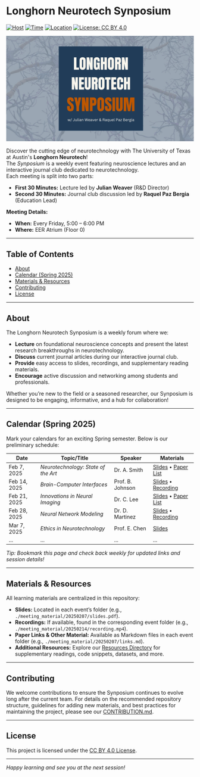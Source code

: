 # Longhorn Neurotech Synposium

[![Host](https://img.shields.io/badge/Longhorn%20Neurotech-orange)](https://github.com/LonghornNeurotech)
[![Time](https://img.shields.io/badge/Meetings-Fridays%205–6pm-blue)](https://github.com/your-org/your-repo)
[![Location](https://img.shields.io/badge/Location-EER%20Atrium%20(Fl0)-yellow)](https://cockrell.utexas.edu/)
[![License: CC BY 4.0](https://img.shields.io/badge/License-CC%20BY%204.0-lightgrey)](./LICENSE)

<p align="center">
  <a href = "https://lhneurotech.com/">
    <img src="synposium_banner.png" alt="LHNT Synposium Banner" width="1920" height="auto">
  </a>
</p>

Discover the cutting edge of neurotechnology with The University of Texas at Austin's **Longhorn Neurotech**!  
The *Synposium* is a weekly event featuring neuroscience lectures and an interactive journal club dedicated to neurotechnology.  
Each meeting is split into two parts:
- **First 30 Minutes:** Lecture led by **Julian Weaver** (R&D Director)
- **Second 30 Minutes:** Journal club discussion led by **Raquel Paz Bergia** (Education Lead)

**Meeting Details:**
- **When:** Every Friday, 5:00 – 6:00 PM
- **Where:** EER Atrium (Floor 0)

---

## Table of Contents
- [About](#about)
- [Calendar (Spring 2025)](#calendar-spring-2025)
- [Materials & Resources](#materials--resources)
- [Contributing](#contributing)
- [License](#license)

---

## About

The Longhorn Neurotech Synposium is a weekly forum where we:
- **Lecture** on foundational neuroscience concepts and present the latest research breakthroughs in neurotechnology.
- **Discuss** current journal articles during our interactive journal club.
- **Provide** easy access to slides, recordings, and supplementary reading materials.
- **Encourage** active discussion and networking among students and professionals.

Whether you’re new to the field or a seasoned researcher, our Synposium is designed to be engaging, informative, and a hub for collaboration!

---

## Calendar (Spring 2025)

Mark your calendars for an exciting Spring semester. Below is our preliminary schedule:

| **Date**    | **Topic/Title**                           | **Speaker**        | **Materials**                                                                                   |
|-------------|-------------------------------------------|--------------------|-------------------------------------------------------------------------------------------------|
| Feb 7, 2025 | *Neurotechnology: State of the Art*       | Dr. A. Smith       | [Slides](./events/20250207/slides.pdf) • [Paper List](./events/20250207/paper_links.md)            |
| Feb 14, 2025| *Brain-Computer Interfaces*               | Prof. B. Johnson   | [Slides](./events/20250214/slides.pdf) • [Recording](./events/20250214/recording.mp4)             |
| Feb 21, 2025| *Innovations in Neural Imaging*           | Dr. C. Lee         | [Slides](./events/20250221/slides.pdf) • [Paper List](./events/20250221/paper_links.md)            |
| Feb 28, 2025| *Neural Network Modeling*                 | Dr. D. Martinez    | [Slides](./events/20250228/slides.pdf) • [Recording](./events/20250228/recording.mp4)             |
| Mar 7, 2025 | *Ethics in Neurotechnology*               | Prof. E. Chen      | [Slides](./events/20250307/slides.pdf)                                                            |
| ...         | ...                                       | ...                | ...                                                                                             |

*Tip: Bookmark this page and check back weekly for updated links and session details!*

---

## Materials & Resources

All learning materials are centralized in this repository:

- **Slides:** Located in each event’s folder (e.g., `./meeting_material/20250207/slides.pdf`).
- **Recordings:** If available, found in the corresponding event folder (e.g., `./meeting_material/20250214/recording.mp4`).
- **Paper Links & Other Material:** Available as Markdown files in each event folder (e.g., `./meeting_material/20250207/links.md`).
- **Additional Resources:** Explore our [Resources Directory](./misc_resources/) for supplementary readings, code snippets, datasets, and more.

---

## Contributing

We welcome contributions to ensure the Synposium continues to evolve long after the current team. For details on the recommended repository structure, guidelines for adding new materials, and best practices for maintaining the project, please see our [CONTRIBUTION.md](./CONTRIBUTION.md).

---

## License

This project is licensed under the [CC BY 4.0 License](./LICENSE).

---

*Happy learning and see you at the next session!*
